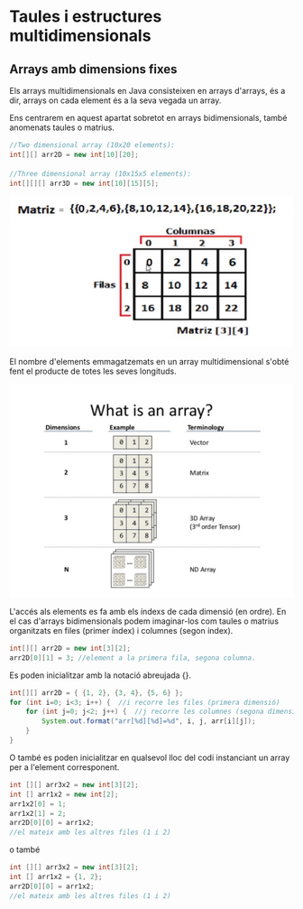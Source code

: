 # Taules i estructures multidimensionals

## Arrays amb dimensions fixes

Els arrays multidimensionals en Java consisteixen en arrays d'arrays, és a dir, arrays on cada element és a la seva vegada un array.

Ens centrarem en aquest apartat sobretot en arrays bidimensionals, també anomenats taules o matrius.

```java
//Two dimensional array (10x20 elements):
int[][] arr2D = new int[10][20];

//Three dimensional array (10x15x5 elements):
int[][][] arr3D = new int[10][15][5];
```

![](assets/1.2/matriu3x4.png)

El nombre d'elements emmagatzemats en un array multidimensional s'obté fent el producte de totes les seves longituds.

![](assets/1.2/n-dim_array.jpg)

L'accés als elements es fa amb els índexs de cada dimensió (en ordre). En el cas d'arrays bidimensionals podem imaginar-los com taules o matrius organitzats en files (primer índex) i columnes (segon índex).

```java
int[][] arr2D = new int[3][2];
arr2D[0][1] = 3; //element a la primera fila, segona columna.
```

Es poden inicialitzar amb la notació abreujada {}.

```java
int[][] arr2D = { {1, 2}, {3, 4}, {5, 6} };
for (int i=0; i<3; i++) {  //i recorre les files (primera dimensió)
    for (int j=0; j<2; j++) {  //j recorre les columnes (segona dimensió)
        System.out.format("arr[%d][%d]=%d", i, j, arr[i][j]);
    }
}
```

O també es poden inicialitzar en qualsevol lloc del codi instanciant un array per a l'element corresponent.

```java
int [][] arr3x2 = new int[3][2];
int [] arr1x2 = new int[2];
arr1x2[0] = 1;
arr1x2[1] = 2;
arr2D[0][0] = arr1x2;
//el mateix amb les altres files (1 i 2)
```

o també
```java
int [][] arr3x2 = new int[3][2];
int [] arr1x2 = {1, 2};
arr2D[0][0] = arr1x2;
//el mateix amb les altres files (1 i 2)
```
